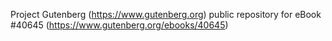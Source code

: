 Project Gutenberg (https://www.gutenberg.org) public repository for eBook #40645 (https://www.gutenberg.org/ebooks/40645)
